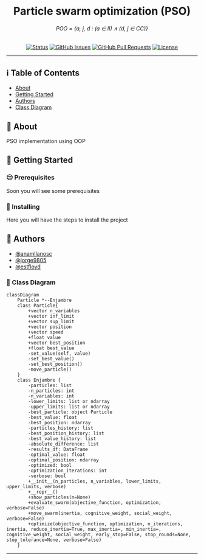 <h1 align="center">Particle swarm optimization (PSO)</h1>
<div align="center">
    
###### POO = {a, j, d : (a $\in$ II) $\land$ (d, j $\in$ CC)}
[![Status](https://img.shields.io/badge/status-active-success.svg)]()
[![GitHub Issues](https://img.shields.io/github/issues/kylelobo/The-Documentation-Compendium.svg)](https://github.com/anamllanosc/PSO-Implementation/issues)
[![GitHub Pull Requests](https://img.shields.io/github/issues-pr/kylelobo/The-Documentation-Compendium.svg)](https://github.com/anamllanosc/PSO-Implementation/pulls)
[![License](https://img.shields.io/badge/license-MIT-blue.svg)](/LICENSE)
</div>

----
## ℹ️ Table of Contents

- [About](#about)
- [Getting Started](#getting_started)
- [Authors](#authors)
- [Class Diagram](#diagram)

## 📂 About <a name = "about"></a>

PSO implementation using OOP

## 👾 Getting Started <a name = "getting_started"></a>

### 😒 Prerequisites 

Soon you will see some prerequisites

### 🎩 Installing 

Here you will have the steps to install the project

## 🤵 Authors <a name = "authors"></a>

- [@anamllanosc](https://github.com/anamllanosc)
- [@jorge9805](https://github.com/jorge9805)
- [@estfloyd](https://github.com/estfloyd)

### 📰 Class Diagram <a name="diagram"></a>
```mermaid
classDiagram
    Particle *--Enjambre
    class Particle{
        +vector n_variables
        +vector inf_limit
        +vector sup_limit
        +vector position
        +vector speed
        +float value
        +vector best_position
        +float best_value
        -set_value(self, value)
        -set_best_value()
        -set_best_position()
        -move_particle()
    }
    class Enjambre {
        -particles: list
        -n_particles: int
        -n_variables: int
        -lower_limits: list or ndarray
        -upper_limits: list or ndarray
        -best_particle: object Particle
        -best_value: float
        -best_position: ndarray
        -particles_history: list
        -best_position_history: list
        -best_value_history: list
        -absolute_difference: list
        -results_df: DataFrame
        -optimal_value: float
        -optimal_position: ndarray
        -optimized: bool
        -optimization_iterations: int
        -verbose: bool
        +__init__(n_particles, n_variables, lower_limits, upper_limits, verbose)
        +__repr__()
        +show_particles(n=None)
        +evaluate_swarm(objective_function, optimization, verbose=False)
        +move_swarm(inertia, cognitive_weight, social_weight, verbose=False)
        +optimize(objective_function, optimization, n_iterations, inertia, reduce_inertia=True, max_inertia=, min_inertia=, cognitive_weight, social_weight, early_stop=False, stop_rounds=None, stop_tolerance=None, verbose=False)
    }

```
--------
